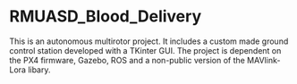 # RMUASD_Blood_Delivery
This is an autonomous multirotor project. It includes a custom made ground control station developed with a TKinter GUI.  The project is dependent on the PX4 firmware, Gazebo, ROS and a non-public version of the MAVlink-Lora libary.

